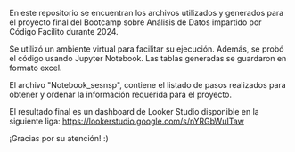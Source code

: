 En este repositorio se encuentran los archivos utilizados y generados para el proyecto final del
Bootcamp sobre Análisis de Datos impartido por Código Facilito durante 2024.

Se utilizó un ambiente virtual para facilitar su ejecución. Además, se probó el código usando
Jupyter Notebook. Las tablas generadas se guardaron en formato excel.

El archivo "Notebook_sesnsp", contiene el listado de pasos realizados para obtener y ordenar la información requerida para el proyecto.

El resultado final es un dashboard de Looker Studio disponible en la siguiente liga:
https://lookerstudio.google.com/s/nYRGbWuITaw

¡Gracias por su atención! :)
